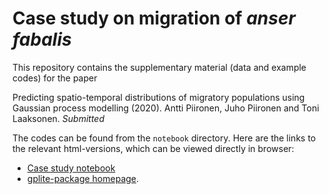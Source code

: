 # Case study on migration of _anser fabalis_

This repository contains the supplementary material (data and example codes) for the paper

Predicting spatio-temporal distributions of migratory populations using Gaussian process modelling (2020). Antti Piironen, Juho Piironen and Toni Laaksonen. _Submitted_

The codes can be found from the `notebook` directory. Here are the links to the relevant html-versions, which can be viewed directly in browser:

* [Case study notebook](https://jpiironen.github.io/material/anser_fabalis/anser_fabalis.html)
* [gplite-package homepage](https://github.com/jpiironen/gplite).
